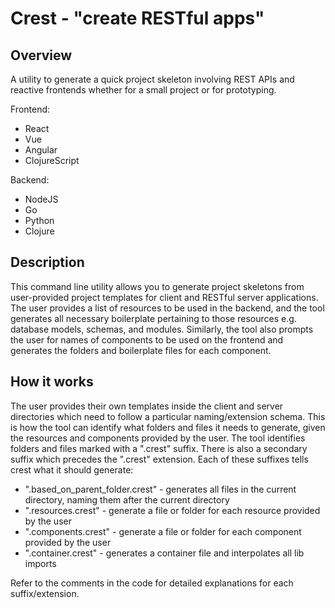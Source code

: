 # Crest - "create RESTful apps"

## Overview
A utility to generate a quick project skeleton involving REST APIs and reactive frontends whether for a small project or for prototyping.

Frontend:
- React
- Vue
- Angular
- ClojureScript

Backend:
- NodeJS
- Go
- Python
- Clojure

## Description
This command line utility allows you to generate project skeletons from user-provided project templates for client and RESTful server applications. The user provides a list of resources to be used in the backend, and the tool generates all necessary boilerplate pertaining to those resources e.g. database models, schemas, and modules. Similarly, the tool also prompts the user for names of components to be used on the frontend and generates the folders and boilerplate files for each component.

## How it works
The user provides their own templates inside the client and server directories which need to follow a particular naming/extension schema. This is how the tool can identify what folders and files it needs to generate, given the resources and components provided by the user. The tool identifies folders and files marked with a ".crest" suffix. There is also a secondary suffix which precedes the ".crest" extension. Each of these suffixes tells crest what it should generate:

- ".based_on_parent_folder.crest" - generates all files in the current directory, naming them after the current directory
- ".resources.crest" - generate a file or folder for each resource provided by the user
- ".components.crest" - generate a file or folder for each component provided by the user
- ".container.crest" - generates a container file and interpolates all lib imports

Refer to the comments in the code for detailed explanations for each suffix/extension.